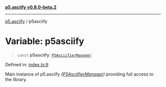 [**p5.asciify v0.8.0-beta.2**](../README.md)

***

[p5.asciify](../README.md) / p5asciify

# Variable: p5asciify

> `const` **p5asciify**: [`P5AsciifierManager`](../classes/P5AsciifierManager.md)

Defined in: [index.ts:9](https://github.com/humanbydefinition/p5.asciify/blob/74cffcf930697a5f633b5e35f91777ec8f4d62e4/src/lib/index.ts#L9)

Main instance of p5.asciify *([P5AsciifierManager](../classes/P5AsciifierManager.md))* providing full access to the library.
